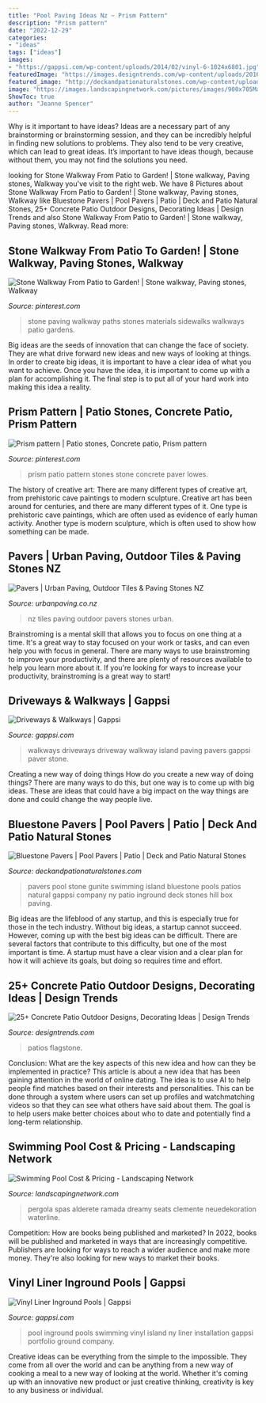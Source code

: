 ```yaml
---
title: "Pool Paving Ideas Nz ~ Prism Pattern"
description: "Prism pattern"
date: "2022-12-29"
categories:
- "ideas"
tags: ["ideas"]
images:
- "https://gappsi.com/wp-content/uploads/2014/02/vinyl-6-1024x6801.jpg"
featuredImage: "https://images.designtrends.com/wp-content/uploads/2016/03/05102931/Classic-Concerete-Patio-Design.jpg"
featured_image: "http://deckandpationaturalstones.com/wp-content/uploads/2013/04/BLUE-STONE-PAVERS-e1372875945636.jpg"
image: "https://images.landscapingnetwork.com/pictures/images/900x705Max/site_8/raised-spa-pool-ramada-alderete-pools-inc_5482.jpg"
ShowToc: true
author: "Jeanne Spencer"
---
```



Why is it important to have ideas?
Ideas are a necessary part of any brainstorming or brainstorming session, and they can be incredibly helpful in finding new solutions to problems. They also tend to be very creative, which can lead to great ideas. It’s important to have ideas though, because without them, you may not find the solutions you need.

	

		
looking for Stone Walkway From Patio to Garden! | Stone walkway, Paving stones, Walkway you've visit to the right web. We have 8 Pictures about Stone Walkway From Patio to Garden! | Stone walkway, Paving stones, Walkway like Bluestone Pavers | Pool Pavers | Patio | Deck and Patio Natural Stones, 25+ Concrete Patio Outdoor Designs, Decorating Ideas | Design Trends and also Stone Walkway From Patio to Garden! | Stone walkway, Paving stones, Walkway. Read more:
		
    
## Stone Walkway From Patio To Garden! | Stone Walkway, Paving Stones, Walkway

<img loading=lazy src="https://i.pinimg.com/736x/8c/86/91/8c869164f50bfb7ce3f7fe0437a88256--stone-walkways-sidewalks.jpg" onerror="this.onerror=null;this.src='https://tse3.mm.bing.net/th?id=OIP.BnggsF7Q77rb2RjRrbDs_gHaJ4&amp;pid=15.1';" alt="Stone Walkway From Patio to Garden! | Stone walkway, Paving stones, Walkway">

_Source: pinterest.com_

>stone paving walkway paths stones materials sidewalks walkways patio gardens. 

	

Big ideas are the seeds of innovation that can change the face of society. They are what drive forward new ideas and new ways of looking at things. In order to create big ideas, it is important to have a clear idea of what you want to achieve. Once you have the idea, it is important to come up with a plan for accomplishing it. The final step is to put all of your hard work into making this idea a reality.

    
## Prism Pattern | Patio Stones, Concrete Patio, Prism Pattern

<img loading=lazy src="https://i.pinimg.com/736x/59/4d/b5/594db51b25d20c3bc9a52b3fc19d2aa3--pergola-ideas-prism.jpg" onerror="this.onerror=null;this.src='https://tse4.mm.bing.net/th?id=OIP.DtWT1nYOPBjB89btVWFfCgAAAA&amp;pid=15.1';" alt="Prism pattern | Patio stones, Concrete patio, Prism pattern">

_Source: pinterest.com_

>prism patio pattern stones stone concrete paver lowes. 

	

The history of creative art: There are many different types of creative art, from prehistoric cave paintings to modern sculpture.
Creative art has been around for centuries, and there are many different types of it. One type is prehistoric cave paintings, which are often used as evidence of early human activity. Another type is modern sculpture, which is often used to show how something can be made.

    
## Pavers | Urban Paving, Outdoor Tiles &amp; Paving Stones NZ

<img loading=lazy src="https://www.urbanpaving.co.nz/wp-content/uploads/2013/07/setting.jpg" onerror="this.onerror=null;this.src='https://tse4.mm.bing.net/th?id=OIP.gxHRXvIfVjZf78rh-4yAbQHaKK&amp;pid=15.1';" alt="Pavers | Urban Paving, Outdoor Tiles &amp; Paving Stones NZ">

_Source: urbanpaving.co.nz_

>nz tiles paving outdoor pavers stones urban. 

	

Brainstroming is a mental skill that allows you to focus on one thing at a time. It's a great way to stay focused on your work or tasks, and can even help you with focus in general. There are many ways to use brainstroming to improve your productivity, and there are plenty of resources available to help you learn more about it. If you're looking for ways to increase your productivity, brainstroming is a great way to start!

    
## Driveways &amp; Walkways | Gappsi

<img loading=lazy src="https://gappsi.com/wp-content/uploads/2014/02/CommackPictures-design-build-contractor-company-driveways-and-walkways-Remodeling-Services-Nassau-and-Suffolk-Long-island-NY-Gappsi..jpg" onerror="this.onerror=null;this.src='https://tse4.mm.bing.net/th?id=OIP.TJFeOkMYBxdmux1vsY4a5gHaE8&amp;pid=15.1';" alt="Driveways &amp; Walkways | Gappsi">

_Source: gappsi.com_

>walkways driveways driveway walkway island paving pavers gappsi paver stone. 

	

Creating a new way of doing things
How do you create a new way of doing things? There are many ways to do this, but one way is to come up with big ideas. These are ideas that could have a big impact on the way things are done and could change the way people live.

    
## Bluestone Pavers | Pool Pavers | Patio | Deck And Patio Natural Stones

<img loading=lazy src="http://deckandpationaturalstones.com/wp-content/uploads/2013/04/BLUE-STONE-PAVERS-e1372875945636.jpg" onerror="this.onerror=null;this.src='https://tse2.mm.bing.net/th?id=OIP.c_Nw_zkmdMQInYOngWYN_wHaE6&amp;pid=15.1';" alt="Bluestone Pavers | Pool Pavers | Patio | Deck and Patio Natural Stones">

_Source: deckandpationaturalstones.com_

>pavers pool stone gunite swimming island bluestone pools patios natural gappsi company ny patio inground deck stones hill box paving. 

	

Big ideas are the lifeblood of any startup, and this is especially true for those in the tech industry. Without big ideas, a startup cannot succeed. However, coming up with the best big ideas can be difficult. There are several factors that contribute to this difficulty, but one of the most important is time. A startup must have a clear vision and a clear plan for how it will achieve its goals, but doing so requires time and effort.

    
## 25+ Concrete Patio Outdoor Designs, Decorating Ideas | Design Trends

<img loading=lazy src="https://images.designtrends.com/wp-content/uploads/2016/03/05102931/Classic-Concerete-Patio-Design.jpg" onerror="this.onerror=null;this.src='https://tse4.mm.bing.net/th?id=OIP.3w7V7_IDDjI55PAaC0UWlAHaE8&amp;pid=15.1';" alt="25+ Concrete Patio Outdoor Designs, Decorating Ideas | Design Trends">

_Source: designtrends.com_

>patios flagstone. 

	

Conclusion: What are the key aspects of this new idea and how can they be implemented in practice?
This article is about a new idea that has been gaining attention in the world of online dating. The idea is to use AI to help people find matches based on their interests and personalities. This can be done through a system where users can set up profiles and watchmatching videos so that they can see what others have said about them. The goal is to help users make better choices about who to date and potentially find a long-term relationship.

    
## Swimming Pool Cost &amp; Pricing - Landscaping Network

<img loading=lazy src="https://images.landscapingnetwork.com/pictures/images/900x705Max/site_8/raised-spa-pool-ramada-alderete-pools-inc_5482.jpg" onerror="this.onerror=null;this.src='https://tse4.mm.bing.net/th?id=OIP.iBiOIMVynsIMFAbvQMwtLQHaF7&amp;pid=15.1';" alt="Swimming Pool Cost &amp; Pricing - Landscaping Network">

_Source: landscapingnetwork.com_

>pergola spas alderete ramada dreamy seats clemente neuedekoration waterline. 

	

Competition: How are books being published and marketed?
In 2022, books will be published and marketed in ways that are increasingly competitive. Publishers are looking for ways to reach a wider audience and make more money. They're also looking for new ways to market their books.

    
## Vinyl Liner Inground Pools | Gappsi

<img loading=lazy src="https://gappsi.com/wp-content/uploads/2014/02/vinyl-6-1024x6801.jpg" onerror="this.onerror=null;this.src='https://tse3.mm.bing.net/th?id=OIP.TW6ertUmx7VC-VZpYmJ9iQHaE6&amp;pid=15.1';" alt="Vinyl Liner Inground Pools | Gappsi">

_Source: gappsi.com_

>pool inground pools swimming vinyl island ny liner installation gappsi portfolio ground company. 

	

Creative ideas can be everything from the simple to the impossible. They come from all over the world and can be anything from a new way of cooking a meal to a new way of looking at the world. Whether it's coming up with an innovative new product or just creative thinking, creativity is key to any business or individual.

